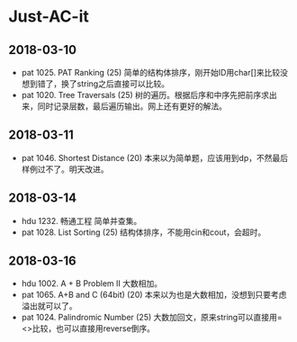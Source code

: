 # Just-AC-it

## 2018-03-10
* pat 1025. PAT Ranking (25)  简单的结构体排序，刚开始ID用char[]来比较没想到错了，换了string之后直接可以比较。
* pat 1020. Tree Traversals (25) 树的遍历。根据后序和中序先把前序求出来，同时记录层数，最后遍历输出。网上还有更好的解法。
## 2018-03-11
* pat 1046. Shortest Distance (20) 本来以为简单题，应该用到dp，不然最后样例过不了。明天改进。
## 2018-03-14
* hdu 1232. 畅通工程 简单并查集。
* pat 1028. List Sorting (25) 结构体排序，不能用cin和cout，会超时。
## 2018-03-16
* hdu 1002. A + B Problem II 大数相加。
* pat 1065. A+B and C (64bit) (20) 本来以为也是大数相加，没想到只要考虑溢出就可以了。
* pat 1024. Palindromic Number (25) 大数加回文，原来string可以直接用=<>比较，也可以直接用reverse倒序。